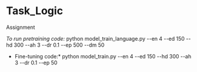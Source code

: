 # Task_Logic
Assignment

*To run pretraining code:*
    python model_train_language.py --en 4 --ed 150 --hd 300 --ah 3 --dr 0.1 --ep 500 --dm 50
    
* Fine-tuning code:*
    python model_train.py --en 4 --ed 150 --hd 300 --ah 3 --dr 0.1 --ep 50
